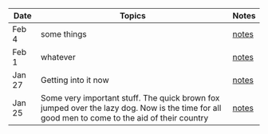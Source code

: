 <link rel="stylesheet" href="timeline.css">

Date | Topics | Notes 
-----|--------|------
Feb 4 | some things | [notes](http://cs.usfca.edu)
Feb 1 | whatever | [notes](https://cs.usfca.edu)
Jan 27 | Getting into it now | [notes](http://cs.usfca.edu)
Jan 25 | Some very important stuff. The quick brown fox jumped over the lazy dog. Now is the time for all good men to come to the aid of their country | [notes](https://cs.usfca.edu)



